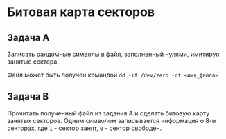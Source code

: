 # Битовая карта секторов

## Задача A

Записать рандомные символы в файл, заполненный нулями, имитируя занятые сектора.

Файл может быть получен командой `dd -if /dev/zero -of <имя_файла>`

## Задача B

Прочитать полученный файл из задания A и сделать битовую карту занятых секторов. Одним символом записывается информация о 8-и секторах, где `1` - сектор занят, `0` - сектор свободен.
